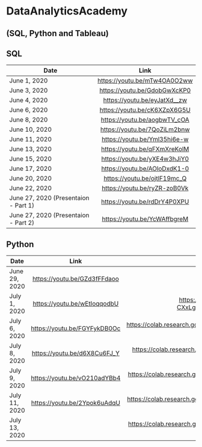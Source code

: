 # DataAnalyticsAcademy
## (SQL, Python and Tableau)

## SQL

| Date        	 | Link          		             |
| ---------------|:-----------------------------:|
| June 1, 2020   | <https://youtu.be/mTw4OA0O2ww>|
| June 3, 2020   | <https://youtu.be/GdobGwXcKP0>|
| June 4, 2020   | <https://youtu.be/eyJatXd__zw>|
| June 6, 2020   | <https://youtu.be/cK6XZpX6G5U>|
| June 8, 2020   | <https://youtu.be/aogbwTV_cOA>|
| June 10, 2020  | <https://youtu.be/7QoZiLm2bnw>|
| June 11, 2020  | <https://youtu.be/Yml35hi6e-w>|
| June 13, 2020  | <https://youtu.be/qFXmXreKolM>|
| June 15, 2020  | <https://youtu.be/yXE4w3hJiY0>|
| June 17, 2020  | <https://youtu.be/AOloDxdK1-0>|
| June 20, 2020  | <https://youtu.be/ojtlF19mc_Q>|
| June 22, 2020  | <https://youtu.be/ryZR-zoB0Vk>|
| June 27, 2020 (Presentaion - Part 1) | <https://youtu.be/rdDrY4P0XPU>|
| June 27, 2020 (Presentaion - Part 2) | <https://youtu.be/YcWAffbgreM>|



## Python

| Date        	 | Link          		              |  Google Colab link                                                                       |
| ---------------|:------------------------------:|:----------------------------------------------------------------------------------------:|
| June 29, 2020  | <https://youtu.be/GZd3fFFdaoo> |                                                                                          |
| July 1, 2020   | <https://youtu.be/wEtIoqqodbU> | <https://colab.research.google.com/drive/1DWF-CXxLgpw2WvgvPpbLBJJ8FFNjqQiZ?usp=sharing>  |
| July 6, 2020   | <https://youtu.be/FGYFykDB0Oc> | <https://colab.research.google.com/drive/1yeOyp9nhYY6fMz7NTop8hDXkI764yyWF?usp=sharing>  |
| July 8, 2020   | <https://youtu.be/d6X8Cu6FJ_Y> | <https://colab.research.google.com/drive/17vhYvN7lYsViRyjzhwzY2jquC2AkzYia?usp=sharing>  |
| July 9, 2020   | <https://youtu.be/vO210adYBb4> | <https://colab.research.google.com/drive/1FJYAasJSYUMooGCeaQIS5pKtvs4JznJh?usp=sharing>  |
| July 11, 2020  | <https://youtu.be/2Ypok6uAdqU> | <https://colab.research.google.com/drive/1Ul5FgW_o3Ybxnef_sDYPxCUxkN5Wkpv9?usp=sharing>  |
| July 13, 2020  | <Not available yet> | <https://colab.research.google.com/drive/1yFZduldzz9n3CVrzfwBBuayO5Wl0DPR5?usp=sharing>  |








